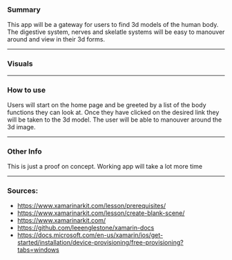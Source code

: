 ### Summary
This app will be a gateway for users to find 3d models of the human body. The digestive system, nerves and skelatle systems will be easy to manouver around and view in their 3d forms. 

---

### Visuals

---

### How to use
Users will start on the home page and be greeted by a list of the body functions they can look at.
Once they have clicked on the desired link they will be taken to the 3d model.
The user will be able to manouver around the 3d image.

---

### Other Info
This is just a proof on concept. Working app will take a lot more time

---

### Sources:
- https://www.xamarinarkit.com/lesson/prerequisites/
- https://www.xamarinarkit.com/lesson/create-blank-scene/
- https://www.xamarinarkit.com/
- https://github.com/leeenglestone/xamarin-docs
- https://docs.microsoft.com/en-us/xamarin/ios/get-started/installation/device-provisioning/free-provisioning?tabs=windows

